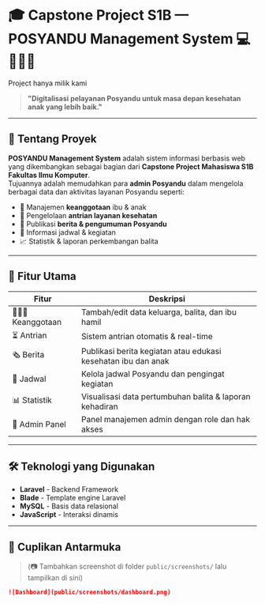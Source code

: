 # 🎓 Capstone Project S1B — **POSYANDU Management System** 💻🧒👩‍⚕️
Project hanya milik kami

> **"Digitalisasi pelayanan Posyandu untuk masa depan kesehatan anak yang lebih baik."**

---

## 📌 Tentang Proyek

**POSYANDU Management System** adalah sistem informasi berbasis web yang dikembangkan sebagai bagian dari **Capstone Project Mahasiswa S1B Fakultas Ilmu Komputer**.  
Tujuannya adalah memudahkan para **admin Posyandu** dalam mengelola berbagai data dan aktivitas layanan Posyandu seperti:

- 👶 Manajemen **keanggotaan** ibu & anak
- 🏥 Pengelolaan **antrian layanan kesehatan**
- 📰 Publikasi **berita & pengumuman Posyandu**
- 📅 Informasi jadwal & kegiatan
- 📈 Statistik & laporan perkembangan balita

---

## 🚀 Fitur Utama

| Fitur             | Deskripsi                                                                 |
|------------------|---------------------------------------------------------------------------|
| 🧑‍🤝‍🧑 Keanggotaan    | Tambah/edit data keluarga, balita, dan ibu hamil                     |
| ⏳ Antrian        | Sistem antrian otomatis & real-time                                      |
| 🗞️ Berita         | Publikasi berita kegiatan atau edukasi kesehatan ibu dan anak           |
| 📅 Jadwal        | Kelola jadwal Posyandu dan pengingat kegiatan                            |
| 📊 Statistik      | Visualisasi data pertumbuhan balita & laporan kehadiran                  |
| 👮 Admin Panel    | Panel manajemen admin dengan role dan hak akses                          |

---

## 🛠️ Teknologi yang Digunakan

- **Laravel** - Backend Framework
- **Blade** - Template engine Laravel
- **MySQL** - Basis data relasional
- **JavaScript** - Interaksi dinamis

---

## 📸 Cuplikan Antarmuka

> (📷 Tambahkan screenshot di folder `public/screenshots/` lalu tampilkan di sini)

```md
![Dashboard](public/screenshots/dashboard.png)

